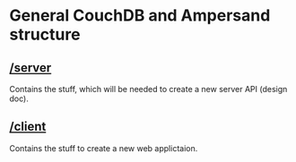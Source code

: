 # General CouchDB and Ampersand structure

## [/server](server/README.md)

Contains the stuff, which will be needed to create a new server API (design doc).

## [/client](client/README.md)

Contains the stuff to create a new web applictaion.